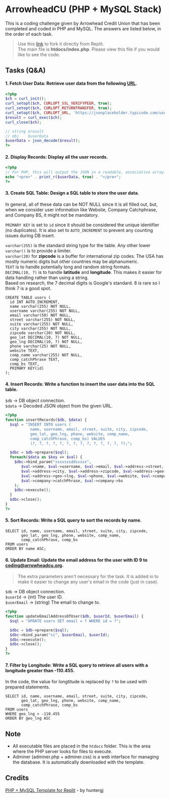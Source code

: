# ArrowheadCU (PHP + MySQL Stack)

This is a coding challenge given by Arrowhead Credit Union that has been completed and coded in PHP and MySQL.
The answers are listed below, in the order of each task.

> Use this [link](https://replit.com/@genjen123/ARCU?v=1#README.md) to fork it directly from Replit.<br>
> The main file is **htdocs/index.php**. Please view this file if you would like to see the code.

## Tasks (Q&A)

#### 1. Fetch User Data: Retrieve user data from the following [URL](https://jsonplaceholder.typicode.com/users).

```php
<?php
$ch = curl_init();
curl_setopt($ch, CURLOPT_SSL_VERIFYPEER, true);
curl_setopt($ch, CURLOPT_RETURNTRANSFER, true);
curl_setopt($ch, CURLOPT_URL, 'https://jsonplaceholder.typicode.com/users');
$result = curl_exec($ch);
curl_close($ch);

// string $result
// obj    $userData
$userData = json_decode($result);
?>
```

#### 2. Display Records: Display all the user records.

```php
<?php
// For PHP, this will output the JSON in a readable, associative array.
echo "<pre>" . print_r($userData, true) . "</pre>";
?>
```

#### 3. Create SQL Table: Design a SQL table to store the user data.

In general, all of these data can be NOT NULL since it is all filled out, but, 
when we consider user information like Website, Company Catchphrase, and Company BS, it might not be mandatory.  

`PRIMARY KEY` is set to `id` since it should be considered the unique identifier (no duplicates). 
It is also set to `AUTO_INCREMENT` to prevent any counting issues during DB insert.

`varchar(255)` is the standard string type for the table. Any other lower `varchar()` is to provide a limiter.<br>
`varchar(20)` for **zipcode** is a buffer for international zip codes. The USA has mostly numeric digits but other countries may be alphanumeric.<br>
`TEXT` is to handle potentially long and random string formats.<br>
`DECIMAL(10, 7)` is to handle **latitude** and **longitude**. This makes it easier for data handling rather than using a string.<br>
Based on research, the 7 decimal digits is Google's standard. 8 is rare so I think 7 is a good spot.<br>

```mysql
CREATE TABLE users (
  id INT AUTO_INCREMENT,
  name varchar(255) NOT NULL,
  username varchar(255) NOT NULL,
  email varchar(50) NOT NULL,
  street varchar(255) NOT NULL,
  suite varchar(255) NOT NULL,
  city varchar(255) NOT NULL,
  zipcode varchar(20) NOT NULL,
  geo_lat DECIMAL(10, 7) NOT NULL,
  geo_lng DECIMAL(10, 7) NOT NULL,
  phone varchar(25) NOT NULL,
  website TEXT,
  comp_name varchar(255) NOT NULL,
  comp_catchPhrase TEXT,
  comp_bs TEXT,
  PRIMARY KEY(id)
);
```

#### 4. Insert Records: Write a function to insert the user data into the SQL table.

`$db` -> DB object connection.<br>
`$data` -> Decoded JSON object from the given URL.<br>

```php
<?php
function insertRecords($db, $data) {
  $sql = "INSERT INTO users (
           name, username, email, street, suite, city, zipcode, 
           geo_lat, geo_lng, phone, website, comp_name, 
           comp_catchPhrase, comp_bs) VALUES 
           (?, ?, ?, ?, ?, ?, ?, ?, ?, ?, ?, ?, ?, ?);";

  $dbc = $db->prepare($sql);
  foreach($data as $key => $val) {
    $dbc->bind_param("sssssssddsssss",
       $val->name, $val->username, $val->email, $val->address->street, $val->address->suite,
       $val->address->city, $val->address->zipcode, $val->address->geo->lat,
       $val->address->geo->lng, $val->phone, $val->website, $val->company->name, 
       $val->company->catchPhrase, $val->company->bs
    );
    $dbc->execute();
  }
  $dbc->close();
}
?>
```

#### 5. Sort Records: Write a SQL query to sort the records by name.

```mysql
SELECT id, name, username, email, street, suite, city, zipcode, 
       geo_lat, geo_lng, phone, website, comp_name, 
       comp_catchPhrase, comp_bs
FROM users
ORDER BY name ASC;
```

#### 6. Update Email: Update the email address for the user with ID 9 to coding@arrowheadcu.org.

> The extra parameters aren't necessary for the task. It is added in to make it easier to change any user's email in the code (just in case).

`$db` -> DB object connection.<br>
`$userId` -> (int) The user ID.<br>
`$userEmail` -> (string) The email to change to.<br>

```php
<?php
function updateEmailAddressOfUser($db, $userId, $userEmail) {
  $sql = "UPDATE users SET email = ? WHERE id = ?";

  $dbc = $db->prepare($sql);
  $dbc->bind_param("si", $userEmail, $userId);
  $dbc->execute();
  $dbc->close();
}
?>
```

#### 7. Filter by Longitude: Write a SQL query to retrieve all users with a longitude greater than -110.455.

In the code, the value for longtitude is replaced by `?` to be used with prepared statements.

```mysql
SELECT id, name, username, email, street, suite, city, zipcode, 
       geo_lat, geo_lng, phone, website, comp_name, 
       comp_catchPhrase, comp_bs 
FROM users
WHERE geo_lng > -110.455
ORDER BY geo_lng ASC
```

## Note

* All executable files are placed in the `htdocs` folder. This is the area where the PHP server looks for files to execute.
* Adminer (adminer.php + adminer.css) is a web interface for managing the database. It is automatically downloaded with the template.

## Credits
[PHP + MySQL Template for Replit](https://replit.com/@huntergj/PHP-MySQL#README.md) - by huntergj
